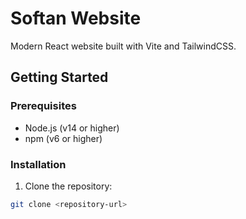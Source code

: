 # Softan Website

Modern React website built with Vite and TailwindCSS.

## Getting Started

### Prerequisites

- Node.js (v14 or higher)
- npm (v6 or higher)

### Installation

1. Clone the repository:

```bash
git clone <repository-url>
```
